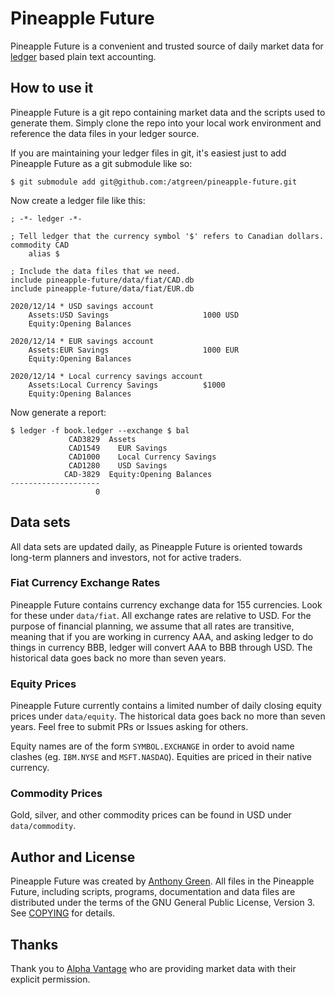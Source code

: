 # Pineapple Future

Pineapple Future is a convenient and trusted source of daily market
data for [ledger](https://ledger-cli.org) based plain text accounting.

How to use it
--------------

Pineapple Future is a git repo containing market data and the scripts
used to generate them. Simply clone the repo into your local work
environment and reference the data files in your ledger source.

If you are maintaining your ledger files in git, it's easiest just to
add Pineapple Future as a git submodule like so:

    $ git submodule add git@github.com:/atgreen/pineapple-future.git

Now create a ledger file like this:

    ; -*- ledger -*-

    ; Tell ledger that the currency symbol '$' refers to Canadian dollars.
    commodity CAD
        alias $

    ; Include the data files that we need.
    include pineapple-future/data/fiat/CAD.db
    include pineapple-future/data/fiat/EUR.db

    2020/12/14 * USD savings account
        Assets:USD Savings                     1000 USD
        Equity:Opening Balances

    2020/12/14 * EUR savings account
        Assets:EUR Savings                     1000 EUR
        Equity:Opening Balances

    2020/12/14 * Local currency savings account
        Assets:Local Currency Savings          $1000
        Equity:Opening Balances

Now generate a report:

    $ ledger -f book.ledger --exchange $ bal
                 CAD3829  Assets
                 CAD1549    EUR Savings
                 CAD1000    Local Currency Savings
                 CAD1280    USD Savings
                CAD-3829  Equity:Opening Balances
    --------------------
                       0

Data sets
--------------

All data sets are updated daily, as Pineapple Future is oriented
towards long-term planners and investors, not for active traders.

### Fiat Currency Exchange Rates

Pineapple Future contains currency exchange data for 155 currencies.
Look for these under `data/fiat`. All exchange rates are relative to
USD. For the purpose of financial planning, we assume that all rates
are transitive, meaning that if you are working in currency AAA, and
asking ledger to do things in currency BBB, ledger will convert AAA to
BBB through USD. The historical data goes back no more than seven
years.

### Equity Prices

Pineapple Future currently contains a limited number of daily closing
equity prices under `data/equity`. The historical data goes back no
more than seven years. Feel free to submit PRs or Issues asking for
others.

Equity names are of the form `SYMBOL.EXCHANGE` in order to avoid name
clashes (eg. `IBM.NYSE` and `MSFT.NASDAQ`). Equities are priced in
their native currency.

### Commodity Prices

Gold, silver, and other commodity prices can be found in USD under
`data/commodity`.


Author and License
-------------------

Pineapple Future was created by [Anthony
Green](https://github.com/atgreen). All files in the Pineapple Future,
including scripts, programs, documentation and data files are
distributed under the terms of the GNU General Public License,
Version 3. See
[COPYING](https://raw.githubusercontent.com/atgreen/pineapple-future/master/COPYING)
for details.


Thanks
-------

Thank you to [Alpha Vantage](https://www.alphavantage.co) who are
providing market data with their explicit permission.
